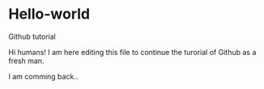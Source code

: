 # Hello-world
Github tutorial

Hi humans!
  I am here editing this file to continue the turorial of Github as a fresh man.

  I am comming back..

